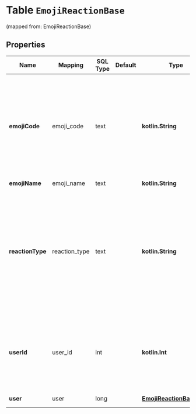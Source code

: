 
# Table `EmojiReactionBase` 
(mapped from: EmojiReactionBase)

## Properties
Name | Mapping | SQL Type | Default | Type | Description | Notes
---- | ------- | -------- | ------- | ---- | ----------- | -----
**emojiCode** | emoji_code | text |  | **kotlin.String** | A unique identifier, defining the specific emoji codepoint requested, within the namespace of the &#x60;reaction_type&#x60;.  For example, for &#x60;unicode_emoji&#x60;, this will be an encoding of the Unicode codepoint.  |  [optional]
**emojiName** | emoji_name | text |  | **kotlin.String** | Name of the emoji.  |  [optional]
**reactionType** | reaction_type | text |  | **kotlin.String** | One of the following values:  * &#x60;unicode_emoji&#x60;: Unicode emoji (&#x60;emoji_code&#x60; will be its Unicode   codepoint). * &#x60;realm_emoji&#x60;: [Custom emoji](/help/add-custom-emoji).   (&#x60;emoji_code&#x60; will be its ID). * &#x60;zulip_extra_emoji&#x60;: Special emoji included with Zulip.  Exists to   namespace the &#x60;zulip&#x60; emoji.  |  [optional]
**userId** | user_id | int |  | **kotlin.Int** | The ID of the user who added the reaction.  **Changes**: New in Zulip 3.0 (feature level 2). The &#x60;user&#x60; object is deprecated and will be removed in the future.  |  [optional]
**user** | user | long |  | [**EmojiReactionBaseUser**](EmojiReactionBaseUser.md) |  |  [optional] [foreignkey]







